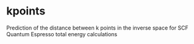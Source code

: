 # kpoints
Prediction of the distance between k points in the inverse space for SCF Quantum Espresso total energy calculations
